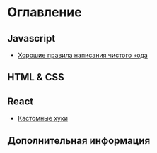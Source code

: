 # Оглавление

## Javascript

* [Хорошие правила написания чистого кода](js/good-rools-for-code.md)

## HTML & CSS

## React

* [Кастомные хуки](react/custom-hooks.md)

## Дополнительная информация
